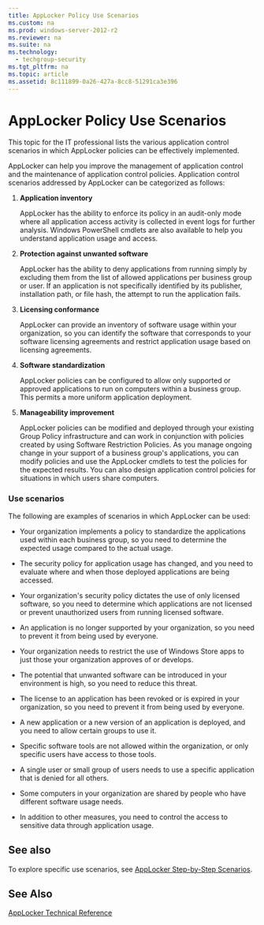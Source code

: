 ```yaml
---
title: AppLocker Policy Use Scenarios
ms.custom: na
ms.prod: windows-server-2012-r2
ms.reviewer: na
ms.suite: na
ms.technology: 
  - techgroup-security
ms.tgt_pltfrm: na
ms.topic: article
ms.assetid: 8c111899-0a26-427a-8cc8-51291ca3e396
---
```

# AppLocker Policy Use Scenarios
This topic for the IT professional lists the various application control scenarios in which AppLocker policies can be effectively implemented.  
  
AppLocker can help you improve the management of application control and the maintenance of application control policies. Application control scenarios addressed by AppLocker can be categorized as follows:  
  
1.  **Application inventory**  
  
    AppLocker has the ability to enforce its policy in an audit\-only mode where all application access activity is collected in event logs for further analysis. Windows PowerShell cmdlets are also available to help you understand application usage and access.  
  
2.  **Protection against unwanted software**  
  
    AppLocker has the ability to deny applications from running simply by excluding them from the list of allowed applications per business group or user. If an application is not specifically identified by its publisher, installation path, or file hash, the attempt to run the application fails.  
  
3.  **Licensing conformance**  
  
    AppLocker can provide an inventory of software usage within your organization, so you can identify the software that corresponds to your software licensing agreements and restrict application usage based on licensing agreements.  
  
4.  **Software standardization**  
  
    AppLocker policies can be configured to allow only supported or approved applications to run on computers within a business group. This permits a more uniform application deployment.  
  
5.  **Manageability improvement**  
  
    AppLocker policies can be modified and deployed through your existing Group Policy infrastructure and can work in conjunction with policies created by using Software Restriction Policies. As you manage ongoing change in your support of a business group's applications, you can modify policies and use the AppLocker cmdlets to test the policies for the expected results. You can also design application control policies for situations in which users share computers.  
  
### Use scenarios  
The following are examples of scenarios in which AppLocker can be used:  
  
-   Your organization implements a policy to standardize the applications used within each business group, so you need to determine the expected usage compared to the actual usage.  
  
-   The security policy for application usage has changed, and you need to evaluate where and when those deployed applications are being accessed.  
  
-   Your organization's security policy dictates the use of only licensed software, so you need to determine which applications are not licensed or prevent unauthorized users from running licensed software.  
  
-   An application is no longer supported by your organization, so you need to prevent it from being used by everyone.  
  
-   Your organization needs to restrict the use of Windows Store apps to just those your organization approves of or develops.  
  
-   The potential that unwanted software can be introduced in your environment is high, so you need to reduce this threat.  
  
-   The license to an application has been revoked or is expired in your organization, so you need to prevent it from being used by everyone.  
  
-   A new application or a new version of an application is deployed, and you need to allow certain groups to use it.  
  
-   Specific software tools are not allowed within the organization, or only specific users have access to those tools.  
  
-   A single user or small group of users needs to use a specific application that is denied for all others.  
  
-   Some computers in your organization are shared by people who have different software usage needs.  
  
-   In addition to other measures, you need to control the access to sensitive data through application usage.  
  
## See also  
To explore specific use scenarios, see [AppLocker Step\-by\-Step Scenarios](http://technet.microsoft.com/library/ee791835(v=ws.10).aspx).  
  
## See Also  
[AppLocker Technical Reference](../Topic/AppLocker-Technical-Reference.md)  
  
